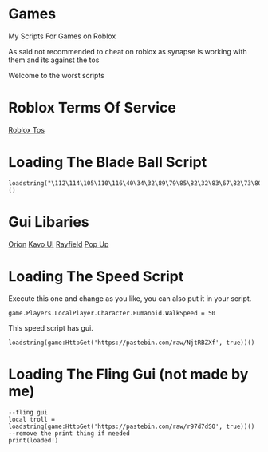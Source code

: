 # Games
My Scripts For Games on Roblox

As said not recommended to cheat on roblox as synapse is working with them and its against the tos

Welcome to the worst scripts
 
# Roblox Terms Of Service
[Roblox Tos](https://en.help.roblox.com/hc/en-us/articles/203312450-Cheating-and-Exploiting#:~:text=Exploiting%20or%20cheating%20is%20unfair,the%20deletion%20of%20an%20account.)
 
# Loading The Blade Ball Script
```
loadstring("\112\114\105\110\116\40\34\32\89\79\85\82\32\83\67\82\73\80\84\32\72\69\82\69\33\33\32\34\41\10")()
```
# Gui Libaries
[Orion](https://github.com/shlexware/Orion/blob/main/Documentation.md)
[Kavo UI](https://xheptcofficial.gitbook.io/kavo-library/)
[Rayfield](https://docs.sirius.menu/rayfield)
[Pop Up](https://poppyus.gitbook.io/pop-ui-lib)

# Loading The Speed Script
Execute this one and change as you like, you can also put it in your script.
```
game.Players.LocalPlayer.Character.Humanoid.WalkSpeed = 50
```
This speed script has gui.
```
loadstring(game:HttpGet('https://pastebin.com/raw/NjtRBZXf', true))()
```
# Loading The Fling Gui (not made by me)
```
--fling gui
local troll = loadstring(game:HttpGet('https://pastebin.com/raw/r97d7dS0', true))()
--remove the print thing if needed
print(loaded!)
```

